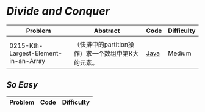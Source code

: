 # *Divide and Conquer*

|Problem|Abstract|Code|Difficulty|
| --- | --- | --- | --- |
|||[](./LeetCode/Java/-_-/src)||
|0215-Kth-Largest-Element-in-an-Array|（快排中的partition操作）求一个数组中第K大的元素。|[Java](./LeetCode/Java/0215-Kth-Largest-Element-in-an-Array/src)|Medium|

## *So Easy*
|Problem|Code|Difficulty|
| --- | --- | --- |